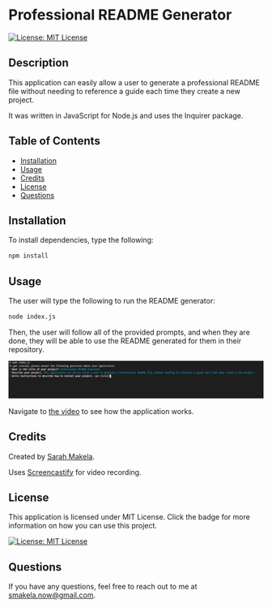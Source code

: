 # Professional README Generator
  [![License: MIT License](https://img.shields.io/badge/License-MIT%20License-red.svg)](https://opensource.org/licenses/MIT)
  ## Description

  This application can easily allow a user to generate a professional README file without needing to reference a guide each time they create a new project.

  It was written in JavaScript for Node.js and uses the Inquirer package.

  ## Table of Contents

  * [Installation](#installation)
  * [Usage](#usage)
  * [Credits](#credits)
  * [License](#license)
  * [Questions](#questions)

  ## Installation
  
  To install dependencies, type the following:
  ```md
  npm install
  ```

  ## Usage

  The user will type the following to run the README generator:
  ```md
  node index.js
  ```
  Then, the user will follow all of the provided prompts, and when they are done, they will be able to use the README generated for them in their repository.

  ![Sarah Makela's README Generator](./assets/images/screenshot-readme.png)

  Navigate to [the video](https://drive.google.com/file/d/1UoMx6IR5M0htshSIMk7l3kfyXcpW8rh-/view) to see how the application works.

  ## Credits

  Created by [Sarah Makela](https://github.com/smakela13).
  
  Uses [Screencastify](https://app.screencastify.com/) for video recording.

  ## License

  This application is licensed under MIT License. Click the badge for more information on how you can use this project.
  <br>

  [![License: MIT License](https://img.shields.io/badge/License-MIT%20License-red.svg)](https://opensource.org/licenses/MIT)

  ## Questions
  If you have any questions, feel free to reach out to me at smakela.now@gmail.com.
